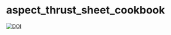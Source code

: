 # aspect_thrust_sheet_cookbook
[![DOI](https://zenodo.org/badge/125405223.svg)](https://zenodo.org/badge/latestdoi/125405223)
